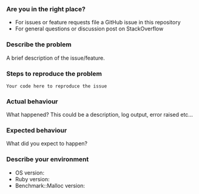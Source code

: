 ### Are you in the right place?
* For issues or feature requests file a GitHub issue in this repository
* For general questions or discussion post on StackOverflow

### Describe the problem
A brief description of the issue/feature.

### Steps to reproduce the problem

```
Your code here to reproduce the issue
```

### Actual behaviour
What happened? This could be a description, log output, error raised etc...

### Expected behaviour
What did you expect to happen?

### Describe your environment

* OS version:
* Ruby version:
* Benchmark::Malloc version:
